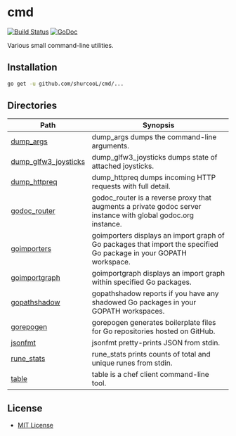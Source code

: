 cmd
===

[![Build Status](https://travis-ci.org/shurcooL/cmd.svg?branch=master)](https://travis-ci.org/shurcooL/cmd) [![GoDoc](https://godoc.org/github.com/shurcooL/cmd?status.svg)](https://godoc.org/github.com/shurcooL/cmd)

Various small command-line utilities.

Installation
------------

```bash
go get -u github.com/shurcooL/cmd/...
```

Directories
-----------

| Path                                                                                   | Synopsis                                                                                                           |
|----------------------------------------------------------------------------------------|--------------------------------------------------------------------------------------------------------------------|
| [dump_args](https://godoc.org/github.com/shurcooL/cmd/dump_args)                       | dump_args dumps the command-line arguments.                                                                        |
| [dump_glfw3_joysticks](https://godoc.org/github.com/shurcooL/cmd/dump_glfw3_joysticks) | dump_glfw3_joysticks dumps state of attached joysticks.                                                            |
| [dump_httpreq](https://godoc.org/github.com/shurcooL/cmd/dump_httpreq)                 | dump_httpreq dumps incoming HTTP requests with full detail.                                                        |
| [godoc_router](https://godoc.org/github.com/shurcooL/cmd/godoc_router)                 | godoc_router is a reverse proxy that augments a private godoc server instance with global godoc.org instance.      |
| [goimporters](https://godoc.org/github.com/shurcooL/cmd/goimporters)                   | goimporters displays an import graph of Go packages that import the specified Go package in your GOPATH workspace. |
| [goimportgraph](https://godoc.org/github.com/shurcooL/cmd/goimportgraph)               | goimportgraph displays an import graph within specified Go packages.                                               |
| [gopathshadow](https://godoc.org/github.com/shurcooL/cmd/gopathshadow)                 | gopathshadow reports if you have any shadowed Go packages in your GOPATH workspaces.                               |
| [gorepogen](https://godoc.org/github.com/shurcooL/cmd/gorepogen)                       | gorepogen generates boilerplate files for Go repositories hosted on GitHub.                                        |
| [jsonfmt](https://godoc.org/github.com/shurcooL/cmd/jsonfmt)                           | jsonfmt pretty-prints JSON from stdin.                                                                             |
| [rune_stats](https://godoc.org/github.com/shurcooL/cmd/rune_stats)                     | rune_stats prints counts of total and unique runes from stdin.                                                     |
| [table](https://godoc.org/github.com/shurcooL/cmd/table)                               | table is a chef client command-line tool.                                                                          |

License
-------

-	[MIT License](https://opensource.org/licenses/mit-license.php)
